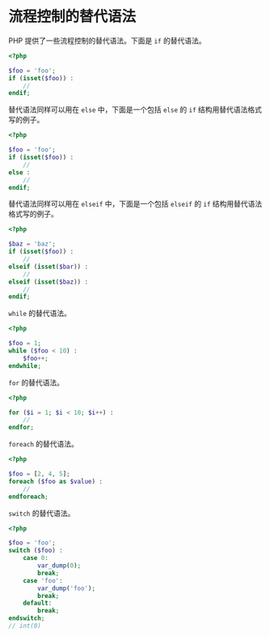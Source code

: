 # 流程控制的替代语法

PHP 提供了一些流程控制的替代语法。下面是 `if` 的替代语法。

```php
<?php

$foo = 'foo';
if (isset($foo)) :
    //
endif;

```

替代语法同样可以用在 `else` 中，下面是一个包括 `else` 的 `if` 结构用替代语法格式写的例子。

```php
<?php

$foo = 'foo';
if (isset($foo)) :
    //
else :
    //
endif;

```

替代语法同样可以用在 `elseif` 中，下面是一个包括 `elseif` 的 `if` 结构用替代语法格式写的例子。

```php
<?php

$baz = 'baz';
if (isset($foo)) :
    //
elseif (isset($bar)) :
    //
elseif (isset($baz)) :
    //
endif;

```

`while` 的替代语法。

```php
<?php

$foo = 1;
while ($foo < 10) :
    $foo++;
endwhile;

```

`for` 的替代语法。

```php
<?php

for ($i = 1; $i < 10; $i++) :
    //
endfor;

```

`foreach` 的替代语法。

```php
<?php

$foo = [2, 4, 5];
foreach ($foo as $value) :
    //
endforeach;

```

`switch` 的替代语法。

```php
<?php

$foo = 'foo';
switch ($foo) :
    case 0:
        var_dump(0);
        break;
    case 'foo':
        var_dump('foo');
        break;
    default:
        break;
endswitch;
// int(0)

```

